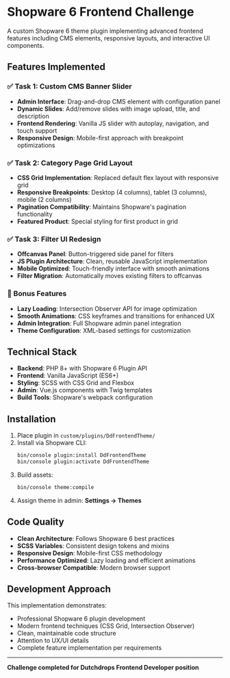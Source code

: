 # Shopware 6 Frontend Challenge

A custom Shopware 6 theme plugin implementing advanced frontend features including CMS elements, responsive layouts, and interactive UI components.

## Features Implemented

### ✅ Task 1: Custom CMS Banner Slider
- **Admin Interface**: Drag-and-drop CMS element with configuration panel
- **Dynamic Slides**: Add/remove slides with image upload, title, and description
- **Frontend Rendering**: Vanilla JS slider with autoplay, navigation, and touch support
- **Responsive Design**: Mobile-first approach with breakpoint optimizations

### ✅ Task 2: Category Page Grid Layout  
- **CSS Grid Implementation**: Replaced default flex layout with responsive grid
- **Responsive Breakpoints**: Desktop (4 columns), tablet (3 columns), mobile (2 columns)
- **Pagination Compatibility**: Maintains Shopware's pagination functionality
- **Featured Product**: Special styling for first product in grid

### ✅ Task 3: Filter UI Redesign
- **Offcanvas Panel**: Button-triggered side panel for filters
- **JS Plugin Architecture**: Clean, reusable JavaScript implementation
- **Mobile Optimized**: Touch-friendly interface with smooth animations
- **Filter Migration**: Automatically moves existing filters to offcanvas

### 🎁 Bonus Features
- **Lazy Loading**: Intersection Observer API for image optimization
- **Smooth Animations**: CSS keyframes and transitions for enhanced UX
- **Admin Integration**: Full Shopware admin panel integration
- **Theme Configuration**: XML-based settings for customization

## Technical Stack

- **Backend**: PHP 8+ with Shopware 6 Plugin API
- **Frontend**: Vanilla JavaScript (ES6+)
- **Styling**: SCSS with CSS Grid and Flexbox
- **Admin**: Vue.js components with Twig templates
- **Build Tools**: Shopware's webpack configuration

## Installation

1. Place plugin in `custom/plugins/DdFrontendTheme/`
2. Install via Shopware CLI:
   ```bash
   bin/console plugin:install DdFrontendTheme
   bin/console plugin:activate DdFrontendTheme
   ```
3. Build assets:
   ```bash
   bin/console theme:compile
   ```
4. Assign theme in admin: **Settings → Themes**

## Code Quality

- **Clean Architecture**: Follows Shopware 6 best practices
- **SCSS Variables**: Consistent design tokens and mixins
- **Responsive Design**: Mobile-first CSS methodology  
- **Performance Optimized**: Lazy loading and efficient animations
- **Cross-browser Compatible**: Modern browser support

## Development Approach

This implementation demonstrates:
- Professional Shopware 6 plugin development
- Modern frontend techniques (CSS Grid, Intersection Observer)
- Clean, maintainable code structure
- Attention to UX/UI details
- Complete feature implementation per requirements

---

**Challenge completed for Dutchdrops Frontend Developer position**
